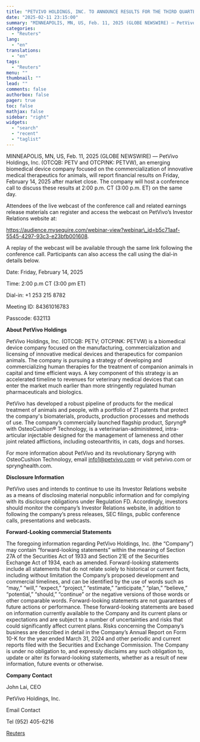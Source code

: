 ```yaml
---
title: "PETVIVO HOLDINGS, INC. TO ANNOUNCE RESULTS FOR THE THIRD QUARTER ENDED DECEMBER 31, 2024"
date: "2025-02-11 23:15:00"
summary: "MINNEAPOLIS, MN, US, Feb. 11, 2025 (GLOBE NEWSWIRE) — PetVivo Holdings, Inc. (OTCQB: PETV and OTCPINK: PETVW), an emerging biomedical device company focused on the commercialization of innovative medical therapeutics for animals, will report financial results on Friday, February 14, 2025 after market close. The company will host a conference..."
categories:
  - "Reuters"
lang:
  - "en"
translations:
  - "en"
tags:
  - "Reuters"
menu: ""
thumbnail: ""
lead: ""
comments: false
authorbox: false
pager: true
toc: false
mathjax: false
sidebar: "right"
widgets:
  - "search"
  - "recent"
  - "taglist"
---
```


MINNEAPOLIS, MN, US, Feb. 11, 2025 (GLOBE NEWSWIRE) — PetVivo Holdings, Inc. (OTCQB: PETV and OTCPINK: PETVW), an emerging biomedical device company focused on the commercialization of innovative medical therapeutics for animals, will report financial results on Friday, February 14, 2025 after market close. The company will host a conference call to discuss these results at 2:00 p.m. CT (3:00 p.m. ET) on the same day.

Attendees of the live webcast of the conference call and related earnings release materials can register and access the webcast on PetVivo’s Investor Relations website at:

https://audience.mysequire.com/webinar-view?webinar\_id=b5c71aaf-5545-4297-93c3-e23bfb001608.

A replay of the webcast will be available through the same link following the conference call. Participants can also access the call using the dial-in details below.

Date: Friday, February 14, 2025

Time: 2:00 p.m CT (3:00 pm ET)

Dial-in: +1 253 215 8782

Meeting ID: 84361016783

Passcode: 632113

**About PetVivo Holdings** 

PetVivo Holdings, Inc. (OTCQB: PETV; OTCPINK: PETVW) is a biomedical device company focused on the manufacturing, commercialization and licensing of innovative medical devices and therapeutics for companion animals. The company is pursuing a strategy of developing and commercializing human therapies for the treatment of companion animals in capital and time efficient ways. A key component of this strategy is an accelerated timeline to revenues for veterinary medical devices that can enter the market much earlier than more stringently regulated human pharmaceuticals and biologics.

PetVivo has developed a robust pipeline of products for the medical treatment of animals and people, with a portfolio of 21 patents that protect the company's biomaterials, products, production processes and methods of use. The company’s commercially launched flagship product, Spryng® with OsteoCushion® Technology, is a veterinarian-administered, intra-articular injectable designed for the management of lameness and other joint related afflictions, including osteoarthritis, in cats, dogs and horses.

For more information about PetVivo and its revolutionary Spryng with OsteoCushion Technology, email info1@petvivo.com or visit petvivo.com or sprynghealth.com.

**Disclosure Information**

PetVivo uses and intends to continue to use its Investor Relations website as a means of disclosing material nonpublic information and for complying with its disclosure obligations under Regulation FD. Accordingly, investors should monitor the company’s Investor Relations website, in addition to following the company’s press releases, SEC filings, public conference calls, presentations and webcasts.

**Forward-Looking commercial Statements**

The foregoing information regarding PetVivo Holdings, Inc. (the “Company”) may contain “forward-looking statements” within the meaning of Section 27A of the Securities Act of 1933 and Section 21E of the Securities Exchange Act of 1934, each as amended. Forward-looking statements include all statements that do not relate solely to historical or current facts, including without limitation the Company’s proposed development and commercial timelines, and can be identified by the use of words such as “may,” “will,” “expect,” “project,” “estimate,” “anticipate,” “plan,” “believe,” “potential,” “should,” “continue” or the negative versions of those words or other comparable words. Forward-looking statements are not guarantees of future actions or performance. These forward-looking statements are based on information currently available to the Company and its current plans or expectations and are subject to a number of uncertainties and risks that could significantly affect current plans. Risks concerning the Company’s business are described in detail in the Company’s Annual Report on Form 10-K for the year ended March 31, 2024 and other periodic and current reports filed with the Securities and Exchange Commission. The Company is under no obligation to, and expressly disclaims any such obligation to, update or alter its forward-looking statements, whether as a result of new information, future events or otherwise.

**Company Contact**

John Lai, CEO

PetVivo Holdings, Inc.

Email Contact

Tel (952) 405-6216

[Reuters](https://www.tradingview.com/news/reuters.com,2025-02-11:newsml_GNX7jjSnX:0-petvivo-holdings-inc-to-announce-results-for-the-third-quarter-ended-december-31-2024/)
